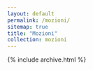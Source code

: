 ```yaml
---
layout: default
permalink: /mozioni/
sitemap: true
title: "Mozioni"
collection: mozioni
---
```

{% include archive.html %}
